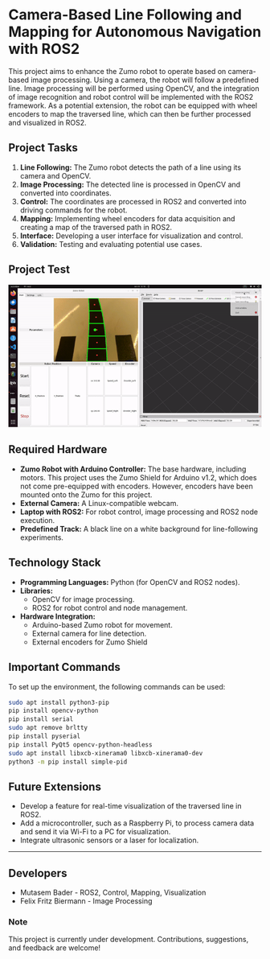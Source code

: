 # Camera-Based Line Following and Mapping for Autonomous Navigation with ROS2

This project aims to enhance the Zumo robot to operate based on camera-based image processing. Using a camera, the robot will follow a predefined line. Image processing will be performed using OpenCV, and the integration of image recognition and robot control will be implemented with the ROS2 framework. As a potential extension, the robot can be equipped with wheel encoders to map the traversed line, which can then be further processed and visualized in ROS2.

## Project Tasks

1. **Line Following:** The Zumo robot detects the path of a line using its camera and OpenCV.
2. **Image Processing:** The detected line is processed in OpenCV and converted into coordinates.
3. **Control:** The coordinates are processed in ROS2 and converted into driving commands for the robot.
4. **Mapping:** Implementing wheel encoders for data acquisition and creating a map of the traversed path in ROS2.
5. **Interface:** Developing a user interface for visualization and control.
6. **Validation:** Testing and evaluating potential use cases.

## Project Test
![Demo GIF](zumo_robot/Video&Gif/zumorobot_test.gif)

## Required Hardware

- **Zumo Robot with Arduino Controller:** The base hardware, including motors. This project uses the Zumo Shield for Arduino v1.2, which does not come pre-equipped with encoders. However, encoders have been mounted onto the Zumo for this project.
- **External Camera:** A Linux-compatible webcam.
- **Laptop with ROS2:** For robot control, image processing and ROS2 node execution.
- **Predefined Track:** A black line on a white background for line-following experiments.

## Technology Stack

- **Programming Languages:** Python (for OpenCV and ROS2 nodes).
- **Libraries:**
  - OpenCV for image processing.
  - ROS2 for robot control and node management.
- **Hardware Integration:**
  - Arduino-based Zumo robot for movement.
  - External camera for line detection.
  - External encoders for Zumo Shield

## Important Commands

To set up the environment, the following commands can be used:

```bash
sudo apt install python3-pip
pip install opencv-python
pip install serial
sudo apt remove brltty
pip install pyserial
pip install PyQt5 opencv-python-headless
sudo apt install libxcb-xinerama0 libxcb-xinerama0-dev
python3 -m pip install simple-pid


```

## Future Extensions

- Develop a feature for real-time visualization of the traversed line in ROS2.
- Add a microcontroller, such as a Raspberry Pi, to process camera data and send it via Wi-Fi to a PC for visualization.
- Integrate ultrasonic sensors or a laser for localization.

---

## Developers

- Mutasem Bader - ROS2, Control, Mapping, Visualization
- Felix Fritz Biermann - Image Processing


### Note

This project is currently under development. Contributions, suggestions, and feedback are welcome!
